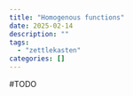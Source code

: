 ```yaml
---
title: "Homogenous functions"
date: 2025-02-14
description: ""
tags: 
  - "zettlekasten"
categories: []
---
```


#TODO 
